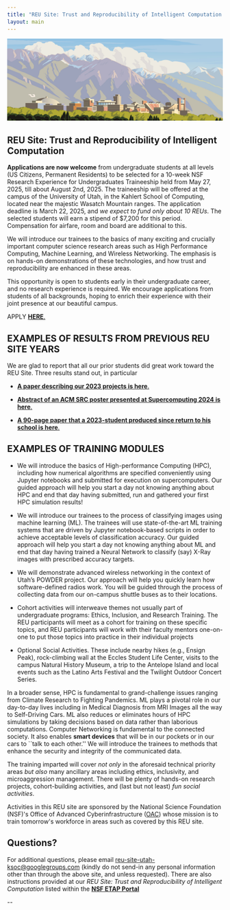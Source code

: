 ```yaml
---
title: "REU Site: Trust and Reproducibility of Intelligent Computation at Utah"
layout: main
---
```


<img src="./images/uou.jpg" alt="campus" width="820" />

## REU Site: Trust and Reproducibility of Intelligent Computation

**Applications are now welcome** from undergraduate students at all levels (US Citizens, Permanent Residents) to be selected for a 10-week NSF Research Experience for Undergraduates Traineeship held from May 27, 2025, till about August 2nd, 2025. The traineeship will be offered at the campus of the University of Utah, in the Kahlert School of Computing, located near the majestic Wasatch Mountain ranges.  The application deadline is March 22, 2025, and *we expect to fund only about 10 REUs*. The selected students will earn a stipend of $7,200 for this period.
Compensation for airfare, room and board are additional to this.

We will introduce our trainees to the basics of many exciting and crucially important computer science research areas such as High Performance Computing, Machine Learning, and Wireless Networking. The emphasis is on hands-on demonstrations of these technologies, and how trust and reproducibility are enhanced in these areas.

This opportunity is open to students early in their undergraduate career, and no research experience is required.  We encourage applications from students of all backgrounds, hoping to enrich their experience with their joint presence at our beautiful campus.

APPLY [**HERE**.](https://etap.nsf.gov/award/1125/opportunity/10365)

## EXAMPLES OF RESULTS FROM PREVIOUS REU SITE YEARS

We are glad to report that all our prior students did great work toward the REU Site. Three results stand out, in particular


- [**A paper describing our 2023 projects is here**.](https://dl.acm.org/doi/pdf/10.1145/3624062.3624100) 

- [**Abstract of an ACM SRC poster presented at Supercomputing 2024 is here**.](https://etap.nsf.gov/award/1125/opportunity/10365)

- [**A 90-page paper that a 2023-student produced since return to his school is here**.](https://openreview.net/pdf?id=1QeI99nH9k)

## EXAMPLES OF TRAINING MODULES


- We will introduce the basics of High-performance Computing (HPC), including how numerical algorithms are specified conveniently using Jupyter notebooks and submitted for execution on supercomputers. Our guided approach will help you start a day not knowing anything about HPC and end that day having submitted, run and gathered your first HPC simulation results!

- We will introduce our trainees to the process of classifying images using machine learning (ML). The trainees will use state-of-the-art ML training systems that are driven by Jupyter notebook-based scripts in order to achieve acceptable levels of classification accuracy. Our guided approach will help you start a day not knowing anything about ML and end that day having trained a Neural Network to classify (say) X-Ray images with prescribed accuracy targets.

- We will demonstrate advanced wireless networking in the context of Utah’s POWDER project. Our approach will help you quickly learn how software-defined radios work. You will be guided through the process of collecting data from our on-campus shuttle buses as to their locations.

- Cohort activities will interweave themes not usually part of undergraduate programs: Ethics, Inclusion, and Research Training. The REU participants will meet as a cohort for training on these specific topics, and REU participants will work with their faculty mentors one-on-one to put those topics into practice in their individual projects

- Optional Social Activities. These include nearby hikes (e.g., Ensign Peak), rock-climbing wall at the Eccles Student Life Center, visits to the campus Natural History Museum, a trip to the Antelope Island and
local events such as the Latino Arts Festival and the Twilight Outdoor Concert Series.  

In a broader sense, HPC is fundamental to grand-challenge issues ranging from Climate Research to Fighting Pandemics. ML plays a pivotal role in our day-to-day lives including in Medical Diagnosis from MRI Images all the way to Self-Driving Cars. ML also reduces or eliminates hours of HPC simulations by taking decisions based on data rather than laborious computations. Computer Networking is fundamental to the connected society. It also enables **smart devices** that will be in our pockets or in our cars to ``talk to each other.'' We will introduce the trainees to methods that enhance the security and integrity of the communicated data.

The training imparted will cover *not only* in the aforesaid technical priority areas *but also* many ancillary areas including ethics, inclusivity, and microaggression management. There will be plenty of hands-on research projects, cohort-building activities, and (last but not least) *fun social activities*.

Activities in this REU site are sponsored by the National Science Foundation (NSF)'s Office of Advanced Cyberinfrastructure ([OAC](https://www.nsf.gov/div/index.jsp?div=OAC)) whose mission is to train tomorrow's workforce in areas such as covered by this REU site.


## **Questions?**

For additional questions, please email reu-site-utah-ksoc@googlegroups.com (kindly do not send-in any personal information other than through the above site, and unless requested). There are also instructions provided at our *REU Site: Trust and Reproducibility of Intelligent Computation* listed within the [**NSF ETAP Portal**](https://etap.nsf.gov/award/1125/opportunity/10365)

--



